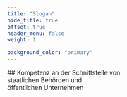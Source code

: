 ```yaml
---
title: "Slogan"
hide_title: true
offset: true
header_menu: false
weight: 1

background_color: "primary"
---
```

<p>## Kompetenz an der Schnittstelle von <br>
staatlichen Behörden und <br>
öffentlichen Unternehmen</p>

